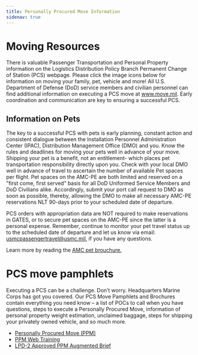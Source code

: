 ```yaml
---
title: Personally Procured Move Information
sidenav: true
---
```


# Moving Resources

There is valuable Passenger Transportation and Personal Property information on the Logistics Distribution Policy Branch Permanent Change of Station (PCS) webpage. Please click the image icons below for information on moving your family, pet, vehicle and more! All U.S. Department of Defense (DoD) service members and civilian personnel can find additional information on executing a PCS move at www.move.mil. Early coordination and communication are key to ensuring a successful PCS. 

## Information on Pets

The key to a successful PCS with pets is early planning, constant action and consistent dialogue between the Installation Personnel Administration Center (IPAC), Distribution Management Office (DMO) and you. Know the rules and deadlines for moving your pets well in advance of your move. Shipping your pet is a benefit, not an entitlement- which places pet transportation responsibility directly upon you.
Check with your local DMO well in advance of travel to ascertain the number of available Pet spaces per
flight. Pet spaces on the AMC-PE are both limited and reserved on a "first come, first served" basis for
all DoD Uniformed Service Members and DoD Civilians alike. Accordingly, submit your port call request
to DMO as soon as possible, thereby, allowing the DMO to make all necessary AMC-PE reservations NLT
90-days prior to your scheduled date of departure. 

PCS orders with appropriation data are NOT required to make reservations in GATES, or to secure pet spaces on the AMC-PE since the latter is a personal expense. Remember, continue to monitor your pet travel status up to the scheduled date of departure and let us know via email: usmcpassengertravel@usmc.mil, if you have any questions.

Learn more by reading the [AMC pet brouchure.](https://www.iandl.marines.mil/Portals/85/Docs/LPD/LPD/AMC%20Pet%20Brochure%20April%202018.pdf?ver=2019-02-28-092546-050) 

# PCS move pamphlets

Executing a PCS can be a challenge. Don’t worry. Headquarters Marine Corps has got you covered. Our PCS Move Pamphlets and Brochures contain everything you need know – a list of POCs to call when you have questions, steps to execute a Personally Procured Move, information of personal property weight estimation, unclaimed baggage, steps for shipping your privately owned vehicle, and so much more.

- [Personally Procured Move (PPM)](https://www.iandl.marines.mil/Portals/85/Docs/LPD/LPD/AppC02_PPMs%20Mod%201%20weight%20.pdf?ver=2019-03-22-091817-560)
- [PPM Web Training](https://www.iandl.marines.mil/Portals/85/Docs/LPD/LPD/USN%20USMC%20PPM%20webinar%20v3.pdf?ver=2019-03-22-091826-700)
- [LPD-2 Approved PPM Augmented Brief](https://www.iandl.marines.mil/Portals/85/Docs/LPD/LPD/LPD2%20Approved%20PPM%20Augmented%20Brief%2019%20Mar%202019.pptx?ver=2019-03-22-091817-560)


